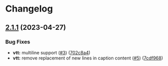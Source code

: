 # Changelog

## [2.1.1](https://github.com/leranjun/subsrt-ts/compare/2.1.0...v2.1.1) (2023-04-27)


### Bug Fixes

* **vtt:** multiline support ([#3](https://github.com/leranjun/subsrt-ts/issues/3)) ([702c8a4](https://github.com/leranjun/subsrt-ts/commit/702c8a4c9284bf8d5a6d30f926858948a80d5ae4))
* **vtt:** remove replacement of new lines in caption content ([#5](https://github.com/leranjun/subsrt-ts/issues/5)) ([7cdf968](https://github.com/leranjun/subsrt-ts/commit/7cdf968b28f0c6f72e296c48b579e1906b8f8ad8))
